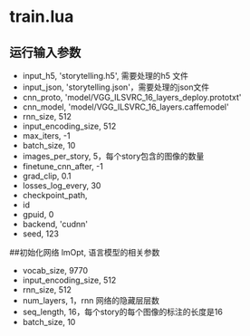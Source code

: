 # train.lua

## 运行输入参数
- input_h5, 'storytelling.h5', 需要处理的h5 文件
- input_json, 'storytelling.json'，需要处理的json文件
- cnn_proto, 'model/VGG_ILSVRC_16_layers_deploy.prototxt'
- cnn_model, 'model/VGG_ILSVRC_16_layers.caffemodel'
- rnn_size, 512
- input_encoding_size, 512
- max_iters, -1
- batch_size, 10
- images_per_story, 5，每个story包含的图像的数量
- finetune_cnn_after, -1
- grad_clip, 0.1
- losses_log_every, 30
- checkpoint_path, 
- id
- gpuid, 0
- backend, 'cudnn'
- seed, 123

##初始化网络
lmOpt, 语言模型的相关参数
- vocab_size, 9770
- input_encoding_size, 512
- rnn_size, 512
- num_layers, 1，rnn 网络的隐藏层层数
- seq_length, 16，每个story的每个图像的标注的长度是16
- batch_size, 10